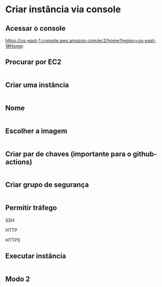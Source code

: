 # Criar instância via console

## Acessar o console

https://us-east-1.console.aws.amazon.com/ec2/home?region=us-east-1#Home:

## Procurar por EC2

![]()

## Criar uma instância

![]()

## Nome

![]()

## Escolher a imagem

![]()

## Criar par de chaves (importante para o github-actions)

![]()

## Criar grupo de segurança

![]()

## Permitir tráfego

SSH

HTTP

HTTPS
![]()

## Executar instância

![]()

## Modo 2
